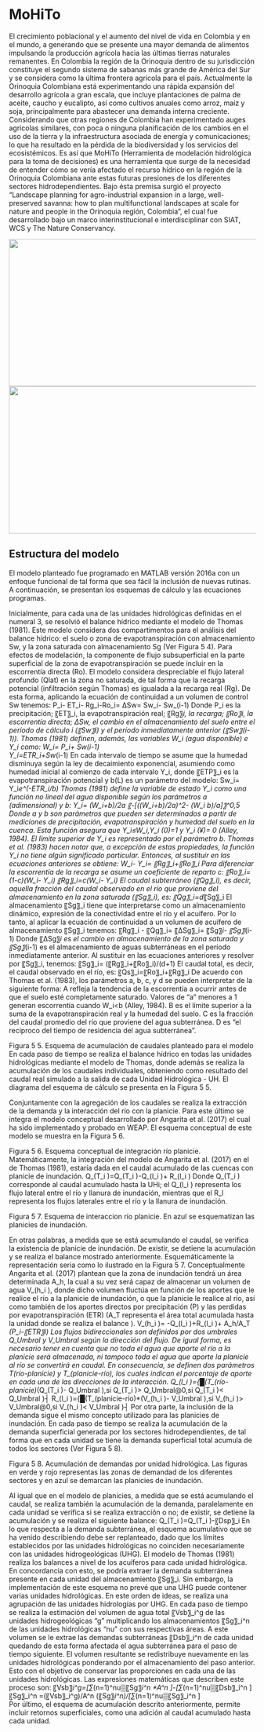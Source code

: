 # MoHiTo

El crecimiento poblacional y el aumento del nivel de vida en Colombia y en el mundo, a generando que se presente una mayor demanda de alimentos impulsando la producción agrícola hacia las últimas tierras naturales remanentes. En Colombia la región de la Orinoquia dentro de su jurisdicción constituye el segundo sistema de sabanas más grande de América del Sur y se considera como la última frontera agrícola para el país. Actualmente la Orinoquia Colombiana está experimentando una rápida expansión del desarrollo agrícola a gran escala, que incluye plantaciones de palma de aceite, caucho y eucalipto, así como cultivos anuales como arroz, maíz y soja, principalmente para abastecer una demanda interna creciente. Considerando que otras regiones de Colombia han experimentado auges agrícolas similares, con poca o ninguna planificación de los cambios en el uso de la tierra y la infraestructura asociada de energía y comunicaciones; lo que ha resultado en la pérdida de la biodiversidad y los servicios del ecosistémicos. Es así que MoHiTo (Herramienta de modelación hidrológica para la toma de decisiones) es una herramienta que surge de la necesidad de entender cómo se vería afectado el recurso hídrico en la región de la Orinoquia Colombiana ante estas futuras presiones de los diferentes sectores hidrodependientes. Bajo ésta premisa surgió el proyecto “Landscape planning for agro-industrial expansion in a large, well-preserved savanna: how to plan multifunctional landscapes at scale for nature and people in the Orinoquia región, Colombia”, el cual fue desarrollado bajo un marco interinstitucional e interdisciplinar con SIAT, WCS y The Nature Conservancy.


<img src="https://github.com/The-Nature-Conservancy-NASCA/MoHiTo/ICONS/Logo_TNC.jpg" width="1000" height="300" />


<img src="https://github.com/The-Nature-Conservancy-NASCA/MoHiTo/ICONS/Model.jpg" width="1000" height="300" />

## Estructura del modelo 

El modelo planteado fue programado en MATLAB versión 2016a con un enfoque funcional de tal forma que sea fácil la inclusión de nuevas rutinas. A continuación, se presentan los esquemas de cálculo y las ecuaciones programas.


Inicialmente, para cada una de las unidades hidrológicas definidas en el numeral 3, se resolvió el balance hídrico mediante el modelo de Thomas (1981). Este modelo considera dos compartimentos para el análisis del balance hídrico: el suelo o zona de evapotranspiración con almacenamiento Sw, y la zona saturada con almacenamiento Sg (Ver Figura 5 4).
Para efectos de modelación, la componente de flujo subsuperficial en la parte superficial de la zona de evapotranspiración se puede incluir en la escorrentía directa (Ro). El modelo considera despreciable el flujo lateral profundo (Qlat) en la zona no saturada, de tal forma que la recarga potencial (infiltración según Thomas) es igualada a la recarga real (Rg).
De esta forma, aplicando la ecuación de continuidad a un volumen de control Sw tenemos:
P_i- ET_i- Rg_i-Ro_i= ∆Sw= Sw_i- Sw_(i-1)
Donde P_i es la precipitación; 〖ET〗_i, la evapotranspiración real; 〖Rg〗_i, la recarga; 〖Ro〗_i, la escorrentía directa; ∆Sw, el cambio en el almacenamiento del suelo entre el período de cálculo i (〖Sw〗_i) y el período inmediatamente anterior (〖Sw〗_(i-1)). Thomas (1981) definen, además, las variables W_i (agua disponible) e Y_i como:
W_i= P_i+ Sw_(i-1)  
Y_i=ETR_i+Sw_(i-1)
En cada intervalo de tiempo se asume que la humedad disminuya según la ley de decaimiento exponencial, asumiendo como humedad inicial al comienzo de cada intervalo Y_i, donde 〖ETP〗_i es la evapotranspiración potencial y b(L) es un parámetro del modelo:
Sw_i= Y_i*e^(-ETR_i/b)
Thomas (1981) define la variable de estado Y_i como una función no lineal del agua disponible según los parámetros a (adimensional) y b:
Y_i=  (W_i+b)/2a 〖-[((W_i+b)/2a)^2- (W_i b)/a]〗^0,5
Donde a y b son parámetros que pueden ser determinados a partir de mediciones de precipitación, evapotranspiración y humedad del suelo en la cuenca. Esta función asegura que Y_i≤W_i,Y_i (0)=1 y Y_i (¥)= 0  (Alley, 1984).
El límite superior de Y_i es representado por el parámetro b. Thomas et al. (1983) hacen notar que, a excepción de estas propiedades, la función Y_i no tiene algún significado particular. Entonces, al sustituir en las ecuaciones anteriores se obtiene:
W_i- Y_i= 〖Rg〗_i+〖Ro〗_i
Para diferenciar la escorrentía de la recarga se asume un coeficiente de reparto c:
〖Ro〗_i=(1-c)(W_i- Y_i) 
〖Rg〗_i=c(W_i- Y_i) 
El caudal subterráneo (〖Qg〗_i), es decir, aquella fracción del caudal observado en el río que proviene del almacenamiento en la zona saturada (〖Sg〗_i), es:
〖Qg〗_i=d*〖Sg〗_i
El almacenamiento 〖Sg〗_i tiene que interpretarse como un almacenamiento dinámico, expresión de la conectividad entre el río y el acuífero. Por lo tanto, al aplicar la ecuación de continuidad a un volumen de acuífero de almacenamiento 〖Sg〗_i tenemos:
〖Rg〗_i  - 〖Qg〗_i= 〖∆Sg〗_i=  〖Sg〗_i- 〖Sg〗_(i-1)
Donde 〖∆Sg〗_i es el cambio en almacenamiento de la zona saturada y 〖Sg〗_(i-1) es el almacenamiento de aguas subterráneas en el período inmediatamente anterior. Al sustituir en las ecuaciones anteriores y resolver por 〖Sg〗_i, tenemos:
〖Sg〗_i=  (〖Rg〗_i+〖Ro〗_i)/(d+1)
El caudal total, es decir, el caudal observado en el río, es:
〖Qs〗_i=〖Ro〗_i+〖Rg〗_i
De acuerdo con Thomas et al. (1983), los parámetros a, b, c, y d se pueden interpretar de la siguiente forma:
A	refleja la tendencia de la escorrentía a ocurrir antes de que el suelo esté completamente saturado. Valores de “a” menores a 1 generan escorrentía cuando W_i<b (Alley, 1984).
B	es el límite superior a la suma de la evapotranspiración real y la humedad del suelo.
C	es la fracción del caudal promedio del río que proviene del agua subterránea.
D	es “el recíproco del tiempo de residencia del agua subterránea”.
 
Figura 5 5. Esquema de acumulación de caudales planteado para el modelo
En cada paso de tiempo se realiza el balance hídrico en todas las unidades hidrológicas mediante el modelo de Thomas, donde además se realiza la acumulación de los caudales individuales, obteniendo como resultado del caudal real simulado a la salida de cada Unidad Hidrológica - UH. El diagrama del esquema de cálculo se presenta en la Figura 5 5.

Conjuntamente con la agregación de los caudales se realiza la extracción de la demanda y la interacción del río con la planicie. Para este último se integra el modelo conceptual desarrollado por Angarita et al. (2017) el cual ha sido implementado y probado en WEAP. El esquema conceptual de este modelo se muestra en la Figura 5 6.
 
Figura 5 6. Esquema conceptual de integración río planicie.
Matemáticamente, la integración del modelo de Angarita et al. (2017) en el de Thomas (1981), estaría dada en el caudal acumulado de las cuencas con planicie de inundación.
Q_(T_i )=Q_(T_i )-Q_(l_i )+ R_(l_i )
Donde Q_(T_i ) corresponde al caudal acumulado hasta la UHi; el Q_(l_i ) representa los flujo lateral entre el río y llanura de inundación, mientras que el R_l representa los flujos laterales entre el río y la llanura de inundación.
 
Figura 5 7. Esquema de interaccion río planicie. En azul se esquematizan las planicies de inundación.

En otras palabras, a medida que se está acumulando el caudal, se verifica la existencia de planicie de inundación. De existir, se detiene la acumulación y se realiza el balance mostrado anteriormente. Esquemáticamente la representación seria como lo ilustrado en la Figura 5 7.
Conceptualmente Angarita et al. (2017) plantean que la zona de inundación tendrá un área determinada A_h, la cual a su vez será capaz de almacenar un volumen de agua V_(h_i ), donde dicho volumen fluctúa en función de los aportes que le realice el río a la planicie de inundación, o que la planicie le realice al río, así como también de los aportes directos por precipitación (P) y las perdidas por evapotranspiración (ETR) (A_T representa el área total acumulada hasta la unidad donde se realiza el balance ).
V_(h_i )= -Q_(l_i )+R_(l_i )+  A_h/A_T *(P_i-〖ETR〗_i)
Los flujos bidireccionales son definidos por dos umbrales Q_Umbral y V_Umbral según la dirección del flujo. De igual forma, es necesario tener en cuenta  que no toda el agua que aporte el río a la planicie será almacenada, ni tampoco toda el agua que aporte la planicie al río se convertirá en caudal. En consecuencia, se definen dos parámetros T_(río-planicie) y T_(planicie-río), los cuales indican el porcentaje de aporte en cada una de las direcciones de la interacción.
Q_(l_i )={█(T_(río-planicie)*(Q_(T_i )- Q_Umbral ),si  Q_(T_i )> Q_Umbral@0,si  Q_(T_i )< Q_Umbral )┤
R_(l_i )={█(T_(planicie-río)*(V_(h_i )- V_Umbral ),si  V_(h_i )> V_Umbral@0,si  V_(h_i )< V_Umbral )┤
Por otra parte, la inclusión de la demanda sigue el mismo concepto utilizado para las planicies de inundación. En cada paso de tiempo se realiza la acumulación de la demanda superficial generada por los sectores hidrodependientes, de tal forma que en cada unidad se tiene la demanda superficial total acumula de todos los sectores (Ver Figura 5 8). 
  
Figura 5 8. Acumulación de demandas por unidad hidrológica. Las figuras en verde y rojo representas las zonas de demandad de los diferentes sectores y en azul se demarcan las planicies de inundación.

Al igual que en el modelo de planicies, a medida que se está acumulando el caudal, se realiza también la acumulación de la demanda, paralelamente en cada unidad se verifica si se realiza extracción o no; de existir, se detiene la acumulación y se realiza el siguiente balance:
Q_(T_i )=Q_(T_i )-〖Dsp〗_i
En lo que respecta a la demanda subterránea, el esquema acumulativo que se ha venido describiendo debe ser replanteado, dado que los límites establecidos por las unidades hidrológicas no coinciden necesariamente con las unidades hidrogeológicas (UHG).
El modelo de Thomas (1981) realiza los balances a nivel de los acuíferos para cada unidad hidrológica. En concordancia con esto, se podría extraer la demanda subterránea presente en cada unidad del almacenamiento 〖Sg〗_i. 
Sin embargo, la implementación de este esquema no prevé que una UHG puede contener varias unidades hidrológicas. En este orden de ideas, se realiza una agrupación de las unidades hidrologías por UHG. 
En cada paso de tiempo se realiza la estimación del volumen de agua total 〖Vsb〗_i^g de las unidades hidrogeológicas “g” multiplicando los almacenamientos 〖Sg〗_i^n de las unidades hidrológicas “nu” con sus respectivas áreas.
A este volumen se le extrae las demandas subterráneas 〖Dsb〗_i^n de cada unidad quedando de esta forma afectada el agua subterránea para el paso de tiempo siguiente. El volumen resultante se redistribuye nuevamente en las unidades hidrológicas ponderando por el almacenamiento del paso anterior. Esto con el objetivo de conservar las proporciones en cada una de las unidades hidrológicas. Las expresiones matemáticas que describen este proceso son:
〖Vsb〗_i^g=[∑_(n=1)^nu▒〖Sg〗_i^n *A^n ]-[∑_(n=1)^nu▒〖Dsb〗_i^n ]
 〖Sg〗_i^n  =(〖Vsb〗_i^g)/A^n    (〖Sg〗_i^n)/[∑_(n=1)^nu▒〖Sg〗_i^n ]   
Por último, el esquema de acumulación descrito anteriormente, permite incluir retornos superficiales, como una adición al caudal acumulado hasta cada unidad.
